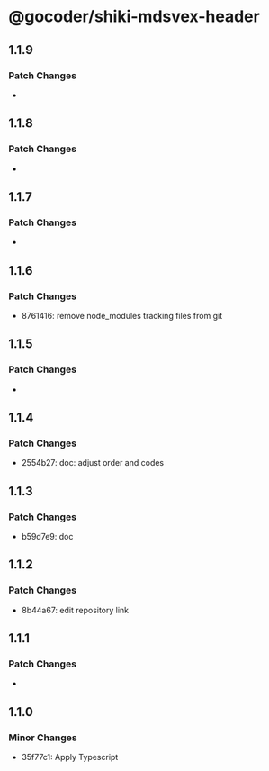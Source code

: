 # @gocoder/shiki-mdsvex-header

## 1.1.9

### Patch Changes

-

## 1.1.8

### Patch Changes

-

## 1.1.7

### Patch Changes

-

## 1.1.6

### Patch Changes

- 8761416: remove node_modules tracking files from git

## 1.1.5

### Patch Changes

-

## 1.1.4

### Patch Changes

- 2554b27: doc: adjust order and codes

## 1.1.3

### Patch Changes

- b59d7e9: doc

## 1.1.2

### Patch Changes

- 8b44a67: edit repository link

## 1.1.1

### Patch Changes

-

## 1.1.0

### Minor Changes

- 35f77c1: Apply Typescript
